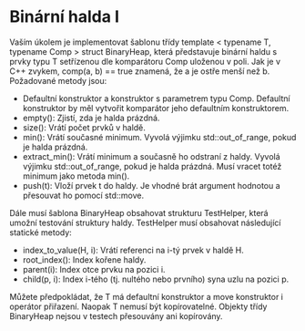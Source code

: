 # Binární halda I

Vaším úkolem je implementovat šablonu třídy template < typename T, typename Comp > struct BinaryHeap, která představuje binární haldu s prvky typu T setřízenou dle komparátoru Comp uloženou v poli. Jak je v C++ zvykem, comp(a, b) == true znamená, že a je ostře menší než b. Požadované metody jsou:

- Defaultní konstruktor a konstruktor s parametrem typu Comp. Defaultní konstruktor by měl vytvořit komparátor jeho defaultním konstruktorem.
- empty(): Zjistí, zda je halda prázdná.
- size(): Vrátí počet prvků v haldě.
- min(): Vrátí současné minimum. Vyvolá výjimku std::out_of_range, pokud je halda prázdná.
- extract_min(): Vrátí minimum a současně ho odstraní z haldy. Vyvolá výjimku std::out_of_range, pokud je halda prázdná. Musí vracet totéž minimum jako metoda min().
- push(t): Vloží prvek t do haldy. Je vhodné brát argument hodnotou a přesouvat ho pomocí std::move.

Dále musí šablona BinaryHeap obsahovat strukturu TestHelper, která umožní testování struktury haldy. TestHelper musí obsahovat následující statické metody:
- index_to_value(H, i): Vrátí referenci na i-tý prvek v haldě H.
- root_index(): Index kořene haldy.
- parent(i): Index otce prvku na pozici i.
- child(p, i): Index i-tého (tj. nultého nebo prvního) syna uzlu na pozici p.

Můžete předpokládat, že T má defaultní konstruktor a move konstruktor i operátor přiřazení. Naopak T nemusí být kopírovatelné. Objekty třídy BinaryHeap nejsou v testech přesouvány ani kopírovány.
